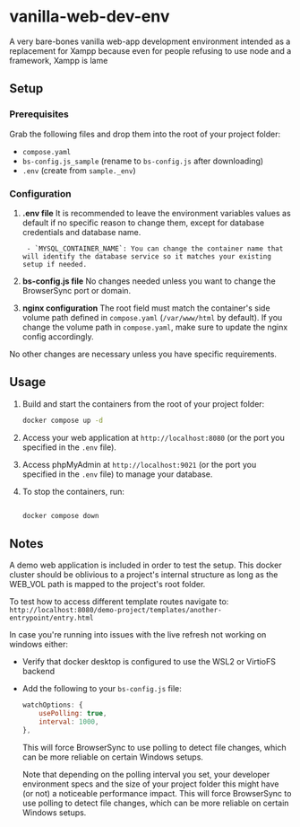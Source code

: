 # vanilla-web-dev-env

A very bare-bones vanilla web-app development environment intended as a replacement for Xampp because even for people refusing to use node and a framework, Xampp is lame

## Setup

### Prerequisites

Grab the following files and drop them into the root of your project folder:

- `compose.yaml`
- `bs-config.js_sample` (rename to `bs-config.js` after downloading)
- `.env` (create from `sample._env`)

### Configuration

1.  **.env file**
    It is recommended to leave the environment variables values as default if no specific reason to change them, except for database credentials and database name.

         - `MYSQL_CONTAINER_NAME`: You can change the container name that will identify the database service so it matches your existing setup if needed.

2.  **bs-config.js file**
    No changes needed unless you want to change the BrowserSync port or domain.

3.  **nginx configuration**
    The root field must match the container's side volume path defined in `compose.yaml` (`/var/www/html` by default).
    If you change the volume path in `compose.yaml`, make sure to update the nginx config accordingly.

No other changes are necessary unless you have specific requirements.

## Usage

1.  Build and start the containers from the root of your project folder:

    ```bash
    docker compose up -d
    ```

2.  Access your web application at `http://localhost:8080` (or the port you specified in the `.env` file).

3.  Access phpMyAdmin at `http://localhost:9021` (or the port you specified in the `.env` file) to manage your database.

4.  To stop the containers, run:

    ```bash

    docker compose down

    ```

## Notes

A demo web application is included in order to test the setup. This docker cluster should be oblivious to a project's internal structure as long as the WEB_VOL path is mapped to the project's root folder.

To test how to access different template routes navigate to: `http://localhost:8080/demo-project/templates/another-entrypoint/entry.html`

In case you're running into issues with the live refresh not working on windows either:

- Verify that docker desktop is configured to use the WSL2 or VirtioFS backend
- Add the following to your `bs-config.js` file:

  ```js
  watchOptions: {
      usePolling: true,
      interval: 1000,
  },
  ```

  This will force BrowserSync to use polling to detect file changes, which can be more reliable on certain Windows setups.

  Note that depending on the polling interval you set, your developer environment specs and the size of your project folder this might have (or not) a noticeable performance impact.
  This will force BrowserSync to use polling to detect file changes, which can be more reliable on certain Windows setups.
